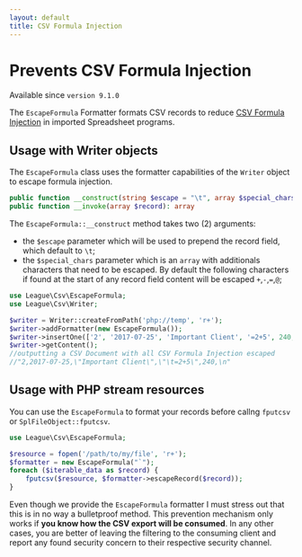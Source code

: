 ```yaml
---
layout: default
title: CSV Formula Injection
---
```


# Prevents CSV Formula Injection

<p class="message-notice">Available since <code>version 9.1.0</code></p>

The `EscapeFormula` Formatter formats CSV records to reduce [CSV Formula Injection](http://georgemauer.net/2017/10/07/csv-injection.html) in imported Spreadsheet programs.

## Usage with Writer objects

The `EscapeFormula` class uses the formatter capabilities of the `Writer` object to escape formula injection.

~~~php
public function __construct(string $escape = "\t", array $special_chars = [])
public function __invoke(array $record): array
~~~

The `EscapeFormula::__construct` method takes two (2) arguments:

- the `$escape` parameter which will be used to prepend the record field, which default to `\t`;
- the `$special_chars` parameter which is an `array` with additionals characters that need to be escaped. By default the following characters if found at the start of any record field content will be escaped `+`,`-`,`=`,`@`;

~~~php
use League\Csv\EscapeFormula;
use League\Csv\Writer;

$writer = Writer::createFromPath('php://temp', 'r+');
$writer->addFormatter(new EscapeFormula());
$writer->insertOne(['2', '2017-07-25', 'Important Client', '=2+5', 240, null]);
$writer->getContent();
//outputting a CSV Document with all CSV Formula Injection escaped
//"2,2017-07-25,\"Important Client\",\"\t=2+5\",240,\n"
~~~

## Usage with PHP stream resources

You can use the `EscapeFormula` to format your records before callng `fputcsv` or `SplFileObject::fputcsv`.

~~~php
use League\Csv\EscapeFormula;

$resource = fopen('/path/to/my/file', 'r+');
$formatter = new EscapeFormula("`");
foreach ($iterable_data as $record) {
    fputcsv($resource, $formatter->escapeRecord($record));
}
~~~

<p class="message-warning">Even though we provide the <code>EscapeFormula</code> formatter I must stress out that this is in no way a bulletproof method. This prevention mechanism only works if <strong>you know how the CSV export will be consumed</strong>. In any other cases, you are better of leaving the filtering to the consuming client and report any found security concern to their respective security channel.</p>